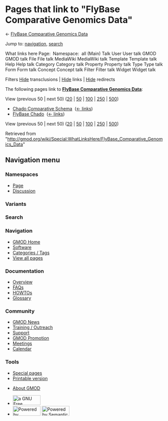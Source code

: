<div id="mw-page-base" class="noprint">

</div>

<div id="mw-head-base" class="noprint">

</div>

<div id="content" class="mw-body" role="main">

<span id="top"></span>

<div id="mw-js-message" style="display:none;">

</div>



# <span dir="auto">Pages that link to "FlyBase Comparative Genomics Data"</span>

<div id="bodyContent">

<div id="contentSub">

← [FlyBase Comparative Genomics
Data](/wiki/FlyBase_Comparative_Genomics_Data "FlyBase Comparative Genomics Data")

</div>

<div id="jump-to-nav" class="mw-jump">

Jump to: [navigation](#mw-navigation), [search](#p-search)

</div>

<div id="mw-content-text">

What links here Page:  Namespace:  all (Main) Talk User User talk GMOD
GMOD talk File File talk MediaWiki MediaWiki talk Template Template talk
Help Help talk Category Category talk Property Property talk Type Type
talk Form Form talk Concept Concept talk Filter Filter talk Widget
Widget talk

Filters
[Hide](/mediawiki/index.php?title=Special:WhatLinksHere/FlyBase_Comparative_Genomics_Data&hidetrans=1 "Special:WhatLinksHere/FlyBase Comparative Genomics Data")
transclusions \|
[Hide](/mediawiki/index.php?title=Special:WhatLinksHere/FlyBase_Comparative_Genomics_Data&hidelinks=1 "Special:WhatLinksHere/FlyBase Comparative Genomics Data")
links \|
[Hide](/mediawiki/index.php?title=Special:WhatLinksHere/FlyBase_Comparative_Genomics_Data&hideredirs=1 "Special:WhatLinksHere/FlyBase Comparative Genomics Data")
redirects

The following pages link to **[FlyBase Comparative Genomics
Data](/wiki/FlyBase_Comparative_Genomics_Data "FlyBase Comparative Genomics Data")**:

View (previous 50 \| next 50)
([20](/mediawiki/index.php?title=Special:WhatLinksHere/FlyBase_Comparative_Genomics_Data&limit=20 "Special:WhatLinksHere/FlyBase Comparative Genomics Data")
\|
[50](/mediawiki/index.php?title=Special:WhatLinksHere/FlyBase_Comparative_Genomics_Data&limit=50 "Special:WhatLinksHere/FlyBase Comparative Genomics Data")
\|
[100](/mediawiki/index.php?title=Special:WhatLinksHere/FlyBase_Comparative_Genomics_Data&limit=100 "Special:WhatLinksHere/FlyBase Comparative Genomics Data")
\|
[250](/mediawiki/index.php?title=Special:WhatLinksHere/FlyBase_Comparative_Genomics_Data&limit=250 "Special:WhatLinksHere/FlyBase Comparative Genomics Data")
\|
[500](/mediawiki/index.php?title=Special:WhatLinksHere/FlyBase_Comparative_Genomics_Data&limit=500 "Special:WhatLinksHere/FlyBase Comparative Genomics Data"))

- [Chado Comparative
  Schema](/wiki/Chado_Comparative_Schema "Chado Comparative Schema") ‎
  <span class="mw-whatlinkshere-tools">([←
  links](/mediawiki/index.php?title=Special:WhatLinksHere&target=Chado+Comparative+Schema "Special:WhatLinksHere"))</span>
- [FlyBase Chado](/wiki/FlyBase_Chado "FlyBase Chado") ‎
  <span class="mw-whatlinkshere-tools">([←
  links](/mediawiki/index.php?title=Special:WhatLinksHere&target=FlyBase+Chado "Special:WhatLinksHere"))</span>

View (previous 50 \| next 50)
([20](/mediawiki/index.php?title=Special:WhatLinksHere/FlyBase_Comparative_Genomics_Data&limit=20 "Special:WhatLinksHere/FlyBase Comparative Genomics Data")
\|
[50](/mediawiki/index.php?title=Special:WhatLinksHere/FlyBase_Comparative_Genomics_Data&limit=50 "Special:WhatLinksHere/FlyBase Comparative Genomics Data")
\|
[100](/mediawiki/index.php?title=Special:WhatLinksHere/FlyBase_Comparative_Genomics_Data&limit=100 "Special:WhatLinksHere/FlyBase Comparative Genomics Data")
\|
[250](/mediawiki/index.php?title=Special:WhatLinksHere/FlyBase_Comparative_Genomics_Data&limit=250 "Special:WhatLinksHere/FlyBase Comparative Genomics Data")
\|
[500](/mediawiki/index.php?title=Special:WhatLinksHere/FlyBase_Comparative_Genomics_Data&limit=500 "Special:WhatLinksHere/FlyBase Comparative Genomics Data"))

</div>

<div class="printfooter">

Retrieved from
"<http://gmod.org/wiki/Special:WhatLinksHere/FlyBase_Comparative_Genomics_Data>"

</div>

<div id="catlinks" class="catlinks catlinks-allhidden">

</div>

<div class="visualClear">

</div>

</div>

</div>

<div id="mw-navigation">

## Navigation menu

<div id="mw-head">



<div id="left-navigation">

<div id="p-namespaces" class="vectorTabs" role="navigation"
aria-labelledby="p-namespaces-label">

### Namespaces

- <span id="ca-nstab-main"><a href="/wiki/FlyBase_Comparative_Genomics_Data" accesskey="c"
  title="View the content page [c]">Page</a></span>
- <span id="ca-talk"><a
  href="/mediawiki/index.php?title=Talk:FlyBase_Comparative_Genomics_Data&amp;action=edit&amp;redlink=1"
  accesskey="t"
  title="Discussion about the content page [t]">Discussion</a></span>

</div>

<div id="p-variants" class="vectorMenu emptyPortlet" role="navigation"
aria-labelledby="p-variants-label">

### 

### Variants[](#)

<div class="menu">

</div>

</div>

</div>

<div id="right-navigation">





</div>

<div id="p-search" role="search">

### Search

<div id="simpleSearch">

</div>

</div>

</div>

</div>

<div id="mw-panel">

<div id="p-logo" role="banner">

<a href="/wiki/Main_Page"
style="background-image: url(http://gmod.org/images/GMOD-cogs.png);"
title="Visit the main page"></a>

</div>

<div id="p-Navigation" class="portal" role="navigation"
aria-labelledby="p-Navigation-label">

### Navigation

<div class="body">

- <span id="n-GMOD-Home">[GMOD Home](/wiki/Main_Page)</span>
- <span id="n-Software">[Software](/wiki/GMOD_Components)</span>
- <span id="n-Categories-.2F-Tags">[Categories /
  Tags](/wiki/Categories)</span>
- <span id="n-View-all-pages">[View all
  pages](/wiki/Special:AllPages)</span>

</div>

</div>

<div id="p-Documentation" class="portal" role="navigation"
aria-labelledby="p-Documentation-label">

### Documentation

<div class="body">

- <span id="n-Overview">[Overview](/wiki/Overview)</span>
- <span id="n-FAQs">[FAQs](/wiki/Category:FAQ)</span>
- <span id="n-HOWTOs">[HOWTOs](/wiki/Category:HOWTO)</span>
- <span id="n-Glossary">[Glossary](/wiki/Glossary)</span>

</div>

</div>

<div id="p-Community" class="portal" role="navigation"
aria-labelledby="p-Community-label">

### Community

<div class="body">

- <span id="n-GMOD-News">[GMOD News](/wiki/GMOD_News)</span>
- <span id="n-Training-.2F-Outreach">[Training /
  Outreach](/wiki/Training_and_Outreach)</span>
- <span id="n-Support">[Support](/wiki/Support)</span>
- <span id="n-GMOD-Promotion">[GMOD
  Promotion](/wiki/GMOD_Promotion)</span>
- <span id="n-Meetings">[Meetings](/wiki/Meetings)</span>
- <span id="n-Calendar">[Calendar](/wiki/Calendar)</span>

</div>

</div>

<div id="p-tb" class="portal" role="navigation"
aria-labelledby="p-tb-label">

### Tools

<div class="body">

- <span id="t-specialpages"><a href="/wiki/Special:SpecialPages" accesskey="q"
  title="A list of all special pages [q]">Special pages</a></span>
- <span id="t-print"><a
  href="/mediawiki/index.php?title=Special:WhatLinksHere/FlyBase_Comparative_Genomics_Data&amp;printable=yes"
  rel="alternate" accesskey="p"
  title="Printable version of this page [p]">Printable version</a></span>

</div>

</div>

</div>

</div>

<div id="footer" role="contentinfo">

- <span id="footer-places-about">[About
  GMOD](/wiki/GMOD:About "GMOD:About")</span>

<!-- -->

- <span id="footer-copyrightico">[<img src="http://www.gnu.org/graphics/gfdl-logo-small.png" width="88"
  height="31" alt="a GNU Free Documentation License" />](http://www.gnu.org/licenses/fdl-1.3.html)</span>
- <span id="footer-poweredbyico">[<img src="/mediawiki/skins/common/images/poweredby_mediawiki_88x31.png"
  width="88" height="31" alt="Powered by MediaWiki" />](//www.mediawiki.org/)
  [<img
  src="/mediawiki/extensions/SemanticMediaWiki/includes/../resources/images/smw_button.png"
  width="88" height="31" alt="Powered by Semantic MediaWiki" />](https://www.semantic-mediawiki.org/wiki/Semantic_MediaWiki)</span>

<div style="clear:both">

</div>

</div>
